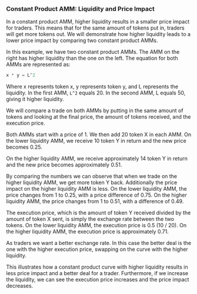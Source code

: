 ### Constant Product AMM: Liquidity and Price Impact

In a constant product AMM, higher liquidity results in a smaller price impact for traders. This means that for the same amount of tokens put in, traders will get more tokens out. We will demonstrate how higher liquidity leads to a lower price impact by comparing two constant product AMMs.

In this example, we have two constant product AMMs. The AMM on the right has higher liquidity than the one on the left. The equation for both AMMs are represented as:

```javascript
x * y = L^2
```

Where x represents token x, y represents token y, and L represents the liquidity. In the first AMM, `L^2` equals 20. In the second AMM, L equals 50, giving it higher liquidity.

We will compare a trade on both AMMs by putting in the same amount of tokens and looking at the final price, the amount of tokens received, and the execution price.

Both AMMs start with a price of 1. We then add 20 token X in each AMM. On the lower liquidity AMM, we receive 10 token Y in return and the new price becomes 0.25. 

On the higher liquidity AMM, we receive approximately 14 token Y in return and the new price becomes approximately 0.51.

By comparing the numbers we can observe that when we trade on the higher liquidity AMM, we get more token Y back. Additionally the price impact on the higher liquidity AMM is less. On the lower liquidity AMM, the price changes from 1 to 0.25, with a price difference of 0.75. On the higher liquidity AMM, the price changes from 1 to 0.51, with a difference of 0.49.

The execution price, which is the amount of token Y received divided by the amount of token X sent, is simply the exchange rate between the two tokens. On the lower liquidity AMM, the execution price is 0.5 (10 / 20). On the higher liquidity AMM, the execution price is approximately 0.71.

As traders we want a better exchange rate. In this case the better deal is the one with the higher execution price, swapping on the curve with the higher liquidity.

This illustrates how a constant product curve with higher liquidity results in less price impact and a better deal for a trader. Furthermore, if we increase the liquidity, we can see the execution price increases and the price impact decreases.
